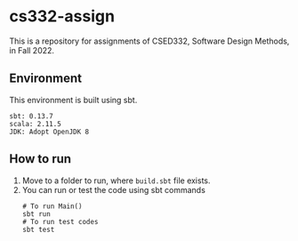 # cs332-assign
This is a repository for assignments of CSED332, Software Design Methods, in Fall 2022.  

## Environment
This environment is built using sbt.  
```
sbt: 0.13.7  
scala: 2.11.5  
JDK: Adopt OpenJDK 8
```

## How to run
1. Move to a folder to run, where `build.sbt` file exists.
2. You can run or test the code using sbt commands
   ```shell
   # To run Main()
   sbt run
   # To run test codes
   sbt test
   ```

